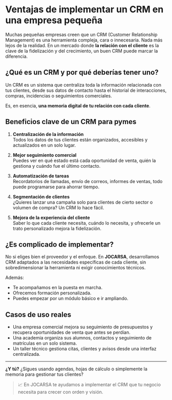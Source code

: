 # Ventajas de implementar un CRM en una empresa pequeña

Muchas pequeñas empresas creen que un CRM (Customer Relationship Management) es una herramienta compleja, cara o innecesaria. Nada más lejos de la realidad. En un mercado donde **la relación con el cliente** es la clave de la fidelización y del crecimiento, un buen CRM puede marcar la diferencia.

## ¿Qué es un CRM y por qué deberías tener uno?

Un CRM es un sistema que centraliza toda la información relacionada con tus clientes, desde sus datos de contacto hasta el historial de interacciones, compras, incidencias o seguimientos comerciales.

Es, en esencia, **una memoria digital de tu relación con cada cliente**.

## Beneficios clave de un CRM para pymes

1. **Centralización de la información**  
   Todos los datos de tus clientes están organizados, accesibles y actualizados en un solo lugar.

2. **Mejor seguimiento comercial**  
   Puedes ver en qué estado está cada oportunidad de venta, quién la gestiona y cuándo fue el último contacto.

3. **Automatización de tareas**  
   Recordatorios de llamadas, envío de correos, informes de ventas, todo puede programarse para ahorrar tiempo.

4. **Segmentación de clientes**  
   ¿Quieres lanzar una campaña solo para clientes de cierto sector o volumen de compra? Un CRM lo hace fácil.

5. **Mejora de la experiencia del cliente**  
   Saber lo que cada cliente necesita, cuándo lo necesita, y ofrecerle un trato personalizado mejora la fidelización.

## ¿Es complicado de implementar?

No si eliges bien el proveedor y el enfoque. En **JOCARSA**, desarrollamos CRM adaptados a las necesidades específicas de cada cliente, sin sobredimensionar la herramienta ni exigir conocimientos técnicos.

Además:
- Te acompañamos en la puesta en marcha.
- Ofrecemos formación personalizada.
- Puedes empezar por un módulo básico e ir ampliando.

## Casos de uso reales

- Una empresa comercial mejora su seguimiento de presupuestos y recupera oportunidades de venta que antes se perdían.
- Una academia organiza sus alumnos, contactos y seguimiento de matrículas en un solo sistema.
- Un taller técnico gestiona citas, clientes y avisos desde una interfaz centralizada.

---

**¿Y tú?** ¿Sigues usando agendas, hojas de cálculo o simplemente la memoria para gestionar tus clientes?

> 📈 En JOCARSA te ayudamos a implementar el CRM que tu negocio necesita para crecer con orden y visión.

